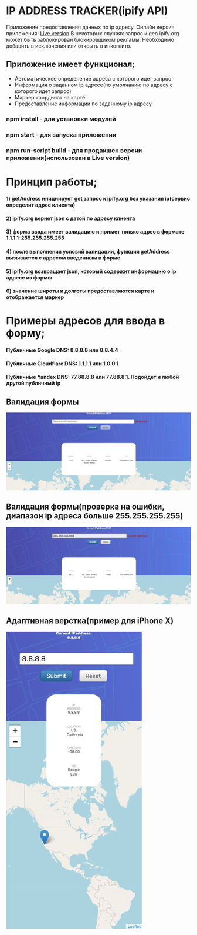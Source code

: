 # IP ADDRESS TRACKER(ipify API)

Приложение предоставления данных по ip адресу.
Онлайн версия приложения: [Live version](https://ip-tracker-ver2-git-master.saint-fons.vercel.app/)
В некоторых случаях запрос к geo.ipify.org может быть заблокирован блокировщиком рекламы. Необходимо добавить в исключения или открыть в инкогнито.

## Приложение имеет функционал;

* Автоматическое определение адреса с которого идет запрос
* Информация о заданном ip адресе(по умолчанию по адресу с которого идет запрос)
* Маркер координат на карте
* Предоставление информации по заданному ip адресу

### npm install - для установки модулей
### npm start - для запуска приложения
### npm run-script build - для продакшен версии приложения(использован в Live version)

# Принцип работы;
#### 1) getAddress инициирует get запрос к ipify.org без указания ip(сервис определит адрес клиента)
#### 2) ipify.org вернет json с датой по адресу клиента
#### 3) форма ввода имеет валидацию и примет только адрес в формате 1.1.1.1-255.255.255.255
#### 4) после выполнения условий валидации, функция getAddress вызывается с адресом введенным в форме
#### 5) ipify.org возвращает json, который содержит информацию о ip адресе из формы
#### 6) значение широты и долготы предоставляются карте и отображается маркер

# Примеры адресов для ввода в форму;
#### Публичные Google DNS: 8.8.8.8 или 8.8.4.4
#### Публичные Cloudflare DNS: 1.1.1.1 или 1.0.0.1
#### Публичные Yandex DNS: 77.88.8.8 или 77.88.8.1. Подойдет и любой другой публичный ip

## Валидация формы
![](example1.jpg)
## Валидация формы(проверка на ошибки, диапазон ip адреса больше 255.255.255.255)
![](example2.jpg)
## Адаптивная верстка(пример для iPhone X)
![](example3.jpg)
